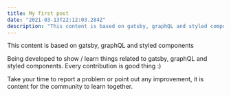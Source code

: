 ```yaml
---
title: My first post
date: "2021-03-13T22:12:03.284Z"
description: "This content is based on gatsby, graphQL and styled components."
---
```


This content is based on gatsby, graphQL and styled components

Being developed to show / learn things related to gatsby, graphQL and styled components. Every contribution is good thing :)

Take your time to report a problem or point out any improvement, it is content for the community to learn together.